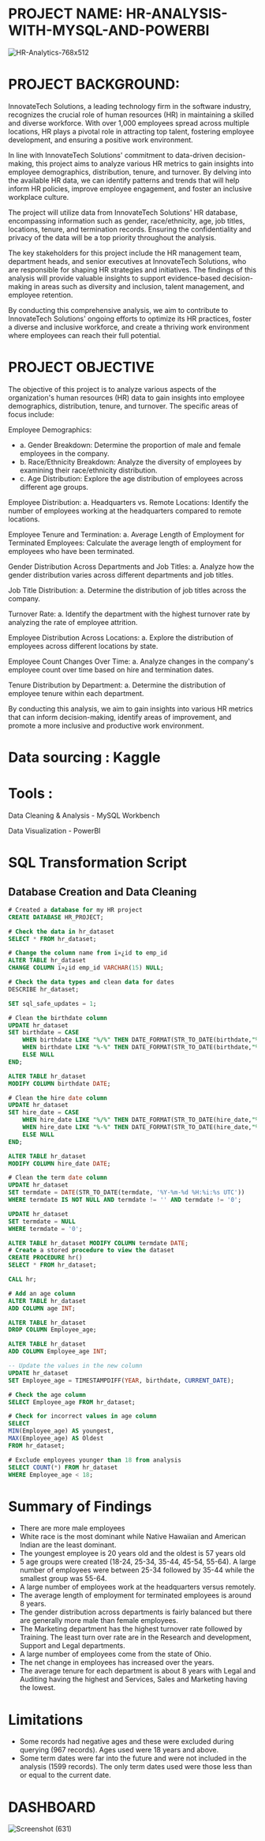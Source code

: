 # PROJECT NAME: HR-ANALYSIS-WITH-MYSQL-AND-POWERBI

![HR-Analytics-768x512](https://github.com/Mathex7/HR-ANALYSIS-WITH-MYSQL-AND-POWERBI/assets/106633060/f809ae8b-efbc-46dc-9687-13ed5ef368b7)

# PROJECT BACKGROUND:
InnovateTech Solutions, a leading technology firm in the software industry, recognizes the crucial role of human resources (HR) in maintaining a skilled and diverse workforce. With over 1,000 employees spread across multiple locations, HR plays a pivotal role in attracting top talent, fostering employee development, and ensuring a positive work environment.

In line with InnovateTech Solutions' commitment to data-driven decision-making, this project aims to analyze various HR metrics to gain insights into employee demographics, distribution, tenure, and turnover. By delving into the available HR data, we can identify patterns and trends that will help inform HR policies, improve employee engagement, and foster an inclusive workplace culture.

The project will utilize data from InnovateTech Solutions' HR database, encompassing information such as gender, race/ethnicity, age, job titles, locations, tenure, and termination records. Ensuring the confidentiality and privacy of the data will be a top priority throughout the analysis.

The key stakeholders for this project include the HR management team, department heads, and senior executives at InnovateTech Solutions, who are responsible for shaping HR strategies and initiatives. The findings of this analysis will provide valuable insights to support evidence-based decision-making in areas such as diversity and inclusion, talent management, and employee retention.

By conducting this comprehensive analysis, we aim to contribute to InnovateTech Solutions' ongoing efforts to optimize its HR practices, foster a diverse and inclusive workforce, and create a thriving work environment where employees can reach their full potential.

# PROJECT OBJECTIVE
The objective of this project is to analyze various aspects of the organization's human resources (HR) data to gain insights into employee demographics, distribution, tenure, and turnover. The specific areas of focus include:

Employee Demographics:
* a. Gender Breakdown: Determine the proportion of male and female employees in the company.
* b. Race/Ethnicity Breakdown: Analyze the diversity of employees by examining their race/ethnicity distribution.
* c. Age Distribution: Explore the age distribution of employees across different age groups.

Employee Distribution:
a. Headquarters vs. Remote Locations: Identify the number of employees working at the headquarters compared to remote locations.

Employee Tenure and Termination:
a. Average Length of Employment for Terminated Employees: Calculate the average length of employment for employees who have been terminated.

Gender Distribution Across Departments and Job Titles:
a. Analyze how the gender distribution varies across different departments and job titles.

Job Title Distribution:
a. Determine the distribution of job titles across the company.

Turnover Rate:
a. Identify the department with the highest turnover rate by analyzing the rate of employee attrition.

Employee Distribution Across Locations:
a. Explore the distribution of employees across different locations by state.

Employee Count Changes Over Time:
a. Analyze changes in the company's employee count over time based on hire and termination dates.

Tenure Distribution by Department:
a. Determine the distribution of employee tenure within each department.

By conducting this analysis, we aim to gain insights into various HR metrics that can inform decision-making, identify areas of improvement, and promote a more inclusive and productive work environment.

# Data sourcing : Kaggle

# Tools : 
Data Cleaning & Analysis - MySQL Workbench

Data Visualization - PowerBI

# SQL Transformation Script

## Database Creation and Data Cleaning

```sql
# Created a database for my HR project
CREATE DATABASE HR_PROJECT;

# Check the data in hr_dataset
SELECT * FROM hr_dataset;

# Change the column name from ï»¿id to emp_id
ALTER TABLE hr_dataset
CHANGE COLUMN ï»¿id emp_id VARCHAR(15) NULL;

# Check the data types and clean data for dates
DESCRIBE hr_dataset;

SET sql_safe_updates = 1;

# Clean the birthdate column
UPDATE hr_dataset
SET birthdate = CASE 
    WHEN birthdate LIKE "%/%" THEN DATE_FORMAT(STR_TO_DATE(birthdate,"%m/%d/%Y"),"%y-%m-%d")
    WHEN birthdate LIKE "%-%" THEN DATE_FORMAT(STR_TO_DATE(birthdate,"%m-%d-%Y"),"%y-%m-%d")
    ELSE NULL
END;

ALTER TABLE hr_dataset
MODIFY COLUMN birthdate DATE;

# Clean the hire date column
UPDATE hr_dataset
SET hire_date = CASE 
    WHEN hire_date LIKE "%/%" THEN DATE_FORMAT(STR_TO_DATE(hire_date,"%m/%d/%Y"),"%y-%m-%d")
    WHEN hire_date LIKE "%-%" THEN DATE_FORMAT(STR_TO_DATE(hire_date,"%m-%d-%Y"),"%y-%m-%d")
    ELSE NULL
END;

ALTER TABLE hr_dataset
MODIFY COLUMN hire_date DATE;

# Clean the term date column
UPDATE hr_dataset
SET termdate = DATE(STR_TO_DATE(termdate, '%Y-%m-%d %H:%i:%s UTC'))
WHERE termdate IS NOT NULL AND termdate != '' AND termdate != '0';

UPDATE hr_dataset
SET termdate = NULL
WHERE termdate = '0';

ALTER TABLE hr_dataset MODIFY COLUMN termdate DATE;
# Create a stored procedure to view the dataset
CREATE PROCEDURE hr()
SELECT * FROM hr_dataset;

CALL hr;

# Add an age column
ALTER TABLE hr_dataset
ADD COLUMN age INT;

ALTER TABLE hr_dataset
DROP COLUMN Employee_age;

ALTER TABLE hr_dataset
ADD COLUMN Employee_age INT;

-- Update the values in the new column
UPDATE hr_dataset
SET Employee_age = TIMESTAMPDIFF(YEAR, birthdate, CURRENT_DATE);

# Check the age column
SELECT Employee_age FROM hr_dataset;

# Check for incorrect values in age column
SELECT
MIN(Employee_age) AS youngest,
MAX(Employee_age) AS Oldest
FROM hr_dataset;

# Exclude employees younger than 18 from analysis
SELECT COUNT(*) FROM hr_dataset
WHERE Employee_age < 18; 

```




# Summary of Findings
* There are more male employees
* White race is the most dominant while Native Hawaiian and American Indian are the least dominant.
* The youngest employee is 20 years old and the oldest is 57 years old
* 5 age groups were created (18-24, 25-34, 35-44, 45-54, 55-64). A large number of employees were between 25-34 followed by 35-44 while the smallest group was 55-64.
* A large number of employees work at the headquarters versus remotely.
* The average length of employment for terminated employees is around 8 years.
* The gender distribution across departments is fairly balanced but there are generally more male than female employees.
* The Marketing department has the highest turnover rate followed by Training. The least turn over rate are in the Research and development, Support and Legal departments.
* A large number of employees come from the state of Ohio.
* The net change in employees has increased over the years.
* The average tenure for each department is about 8 years with Legal and Auditing having the highest and Services, Sales and Marketing having the lowest.

# Limitations
* Some records had negative ages and these were excluded during querying (967 records). Ages used were 18 years and above.
* Some term dates were far into the future and were not included in the analysis (1599 records). The only term dates used were those less than or equal to the current date.

# DASHBOARD

![Screenshot (631)](https://github.com/Mathex7/HR-ANALYSIS-WITH-MYSQL-AND-POWERBI/assets/106633060/02ab7f0f-65e7-4bea-af0f-a0f86fed5c79)
